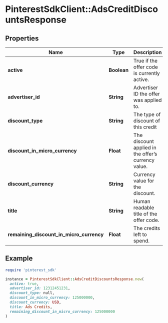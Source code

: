 # PinterestSdkClient::AdsCreditDiscountsResponse

## Properties

| Name | Type | Description | Notes |
| ---- | ---- | ----------- | ----- |
| **active** | **Boolean** | True if the offer code is currently active. | [optional] |
| **advertiser_id** | **String** | Advertiser ID the offer was applied to. | [optional] |
| **discount_type** | **String** | The type of discount of this credit | [optional] |
| **discount_in_micro_currency** | **Float** | The discount applied in the offer’s currency value. | [optional] |
| **discount_currency** | **String** | Currency value for the discount. | [optional] |
| **title** | **String** | Human readable title of the offer code. | [optional] |
| **remaining_discount_in_micro_currency** | **Float** | The credits left to spend. | [optional] |

## Example

```ruby
require 'pinterest_sdk'

instance = PinterestSdkClient::AdsCreditDiscountsResponse.new(
  active: true,
  advertiser_id: 12312451231,
  discount_type: null,
  discount_in_micro_currency: 125000000,
  discount_currency: USD,
  title: Ads Credits,
  remaining_discount_in_micro_currency: 125000000
)
```

